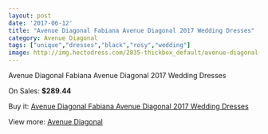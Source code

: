 ```yaml
---
layout: post
date: '2017-06-12'
title: "Avenue Diagonal Fabiana Avenue Diagonal 2017 Wedding Dresses"
category: Avenue Diagonal
tags: ["unique","dresses","black","rosy","wedding"]
image: http://img.hectodress.com/2835-thickbox_default/avenue-diagonal-fabiana-avenue-diagonal-2013-wedding-dresses.jpg
---
```

Avenue Diagonal Fabiana Avenue Diagonal 2017 Wedding Dresses

On Sales: **$289.44**
<a href="https://www.hectodress.com/avenue-diagonal/1585-avenue-diagonal-fabiana-avenue-diagonal-2013-wedding-dresses.html"><amp-img layout="responsive" width="600" height="600" src="//img.hectodress.com/2835-thickbox_default/avenue-diagonal-fabiana-avenue-diagonal-2013-wedding-dresses.jpg" alt="Avenue Diagonal Fabiana Avenue Diagonal 2017 Wedding Dresses 0" /></a>
<a href="https://www.hectodress.com/avenue-diagonal/1585-avenue-diagonal-fabiana-avenue-diagonal-2013-wedding-dresses.html"><amp-img layout="responsive" width="600" height="600" src="//img.hectodress.com/2837-thickbox_default/avenue-diagonal-fabiana-avenue-diagonal-2013-wedding-dresses.jpg" alt="Avenue Diagonal Fabiana Avenue Diagonal 2017 Wedding Dresses 1" /></a>
<a href="https://www.hectodress.com/avenue-diagonal/1585-avenue-diagonal-fabiana-avenue-diagonal-2013-wedding-dresses.html"><amp-img layout="responsive" width="600" height="600" src="//img.hectodress.com/2836-thickbox_default/avenue-diagonal-fabiana-avenue-diagonal-2013-wedding-dresses.jpg" alt="Avenue Diagonal Fabiana Avenue Diagonal 2017 Wedding Dresses 2" /></a>

Buy it: [Avenue Diagonal Fabiana Avenue Diagonal 2017 Wedding Dresses](https://www.hectodress.com/avenue-diagonal/1585-avenue-diagonal-fabiana-avenue-diagonal-2013-wedding-dresses.html "Avenue Diagonal Fabiana Avenue Diagonal 2017 Wedding Dresses")

View more: [Avenue Diagonal](https://www.hectodress.com/23-avenue-diagonal "Avenue Diagonal")